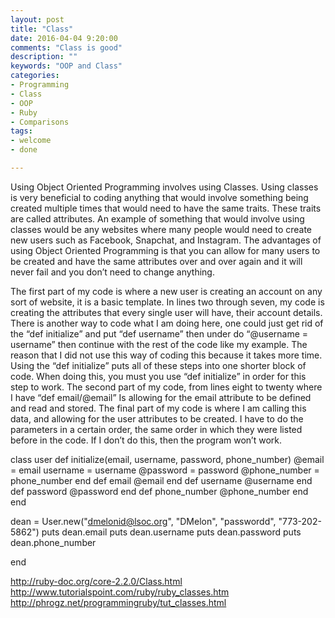 ```yaml
---
layout: post
title: "Class"
date: 2016-04-04 9:20:00
comments: "Class is good"
description: ""
keywords: "OOP and Class"
categories:
- Programming
- Class
- OOP
- Ruby
- Comparisons
tags:
- welcome
- done

---
```



Using Object Oriented Programming involves using Classes. Using classes is very beneficial to coding anything that would involve something being created multiple times that would need to have the same traits. These traits are called attributes. An example of something that would involve using classes would be any websites where many people would need to create new users such as Facebook, Snapchat, and Instagram. The advantages of using Object Oriented Programming is that you can allow for many users to be created and have the same attributes over and over again and it will never fail and you don’t need to change anything.


The first part of my code is where a new user is creating an account on any sort of website, it is a basic template. In lines two through seven, my code is creating the attributes that every single user will have, their account details. There is another way to code what I am doing here, one could just get rid of the “def initialize” and put “def username” then under do “@username = username” then continue with the rest of the code like my example. The reason that I did not use this way of coding this because it takes more time. Using the “def initialize” puts all of these steps into one shorter block of code. When doing this, you must you use “def initialize” in order for this step to work. The second part of my code, from lines eight to twenty where I have “def email/@email” Is allowing for the email attribute to be defined and read and stored. The final part of my code is where I am calling this data, and allowing for the user attributes to be created. I have to do the parameters in a certain order, the same order in which they were listed before in the code. If I don’t do this, then the program won’t work.




class user
	def initialize(email, username, password, phone_number)
		@email = email
		username = username
		@password = password
		@phone_number = phone_number
		end
			def email
					@email
			end
			def username
					@username
			end
			def password
					@password
			end
			def phone_number
					@phone_number
			end
		end

dean = User.new("dmelonid@lsoc.org", "DMelon", "passwordd", "773-202-5862")
puts dean.email
puts dean.username
puts dean.password
puts dean.phone_number


end




http://ruby-doc.org/core-2.2.0/Class.html
http://www.tutorialspoint.com/ruby/ruby_classes.htm
http://phrogz.net/programmingruby/tut_classes.html


